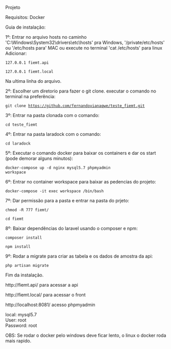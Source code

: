 <p>Projeto</p>

<p>Requisitos: Docker</p>

<p>Guia de instalação:</p>

<p>1º: Entrar no arquivo hosts no caminho 'C:\Windows\System32\drivers\etc\hosts' pra Windows, '/private/etc/hosts' ou '/etc/hosts para' MAC ou execute no terminal 'cat /etc/hosts' para linux Adicionar:</p>

<code>127.0.0.1 fiemt.api</code>

<code>127.0.0.1 fiemt.local </code>

<p>Na ultima linha do arquivo.</p>

<p>2º: Escolher um diretorio para fazer o git clone. executar o comando no terminal na preferência:</p>

<code>git clone https://github.com/fernandovianaqwe/teste_fiemt.git</code>

<p>3º: Entrar na pasta clonada com o comando:</p>

<code>cd teste_fiemt</code>

<p>4º: Entrar na pasta laradock com o comando:</p>

<code>cd laradock</code>

<p>5º: Executar o comando docker para baixar os containers e dar os start (pode demorar alguns minutos): </p>

<code>docker-compose up -d nginx mysql5.7 phpmyadmin workspace</code>

<p>6º: Entrar no container workspace para baixar as pedencias do projeto:</p>

<code>docker-compose -it exec workspace /bin/bash</code>

<p>7º: Dar permissão para a pasta e entrar na pasta do prjeto:</p>

<code>chmod -R 777 fiemt/</code>

<code>cd fiemt</code>

<p>8º: Baixar dependências do laravel usando o composer e npm:</p>

<code>composer install</code>

<code>npm install</code>

<p>9º: Rodar a migrate para criar as tabela e os dados de amostra da api:</p>

<code>php artisan migrate</code>

<p>Fim da instalação.</p>


<p>http://fiemt.api/  para acessar a api</p>
<p>http://fiemt.local/ para acessar o front</p>

http://localhost:8081/ acesso phpmyadmin 
<p>local: mysql5.7 <br>
User: root<br>
Password: root</p>


<p>OBS: Se rodar o docker pelo windows deve ficar lento, o linux o docker roda mais rapido.</p>